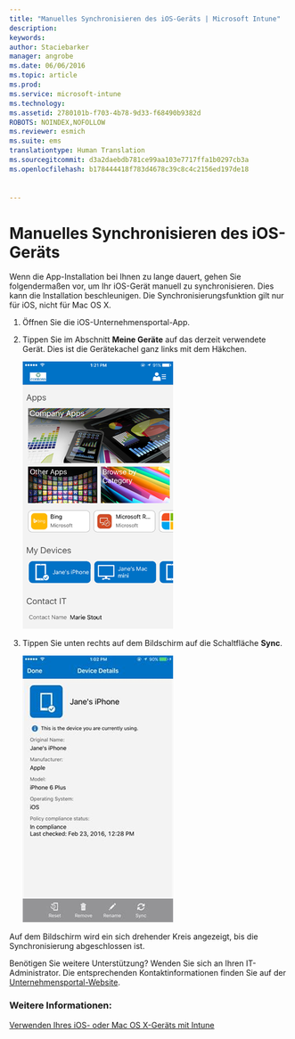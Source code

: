 ```yaml
---
title: "Manuelles Synchronisieren des iOS-Geräts | Microsoft Intune"
description: 
keywords: 
author: Staciebarker
manager: angrobe
ms.date: 06/06/2016
ms.topic: article
ms.prod: 
ms.service: microsoft-intune
ms.technology: 
ms.assetid: 2780101b-f703-4b78-9d33-f68490b9382d
ROBOTS: NOINDEX,NOFOLLOW
ms.reviewer: esmich
ms.suite: ems
translationtype: Human Translation
ms.sourcegitcommit: d3a2daebdb781ce99aa103e7717ffa1b0297cb3a
ms.openlocfilehash: b178444418f783d4678c39c8c4c2156ed197de18


---
```



# Manuelles Synchronisieren des iOS-Geräts

Wenn die App-Installation bei Ihnen zu lange dauert, gehen Sie folgendermaßen vor, um Ihr iOS-Gerät manuell zu synchronisieren. Dies kann die Installation beschleunigen. Die Synchronisierungsfunktion gilt nur für iOS, nicht für Mac OS X.

1. Öffnen Sie die iOS-Unternehmensportal-App.

2. Tippen Sie im Abschnitt **Meine Geräte** auf das derzeit verwendete Gerät. Dies ist die Gerätekachel ganz links mit dem Häkchen.

    ![ios-sync-1-comp-portal-apps](./media/ios-sync-1-comp-portal-apps.png)

3.  Tippen Sie unten rechts auf dem Bildschirm auf die Schaltfläche **Sync**.

    ![ios-sync-2-sync-button](./media/ios-sync-2-sync-button.png)

Auf dem Bildschirm wird ein sich drehender Kreis angezeigt, bis die Synchronisierung abgeschlossen ist.

Benötigen Sie weitere Unterstützung? Wenden Sie sich an Ihren IT-Administrator. Die entsprechenden Kontaktinformationen finden Sie auf der [Unternehmensportal-Website](http://portal.manage.microsoft.com).

### Weitere Informationen:
[Verwenden Ihres iOS- oder Mac OS X-Geräts mit Intune](using-your-ios-or-mac-os-x-device-with-intune.md)



<!--HONumber=Aug16_HO4-->


